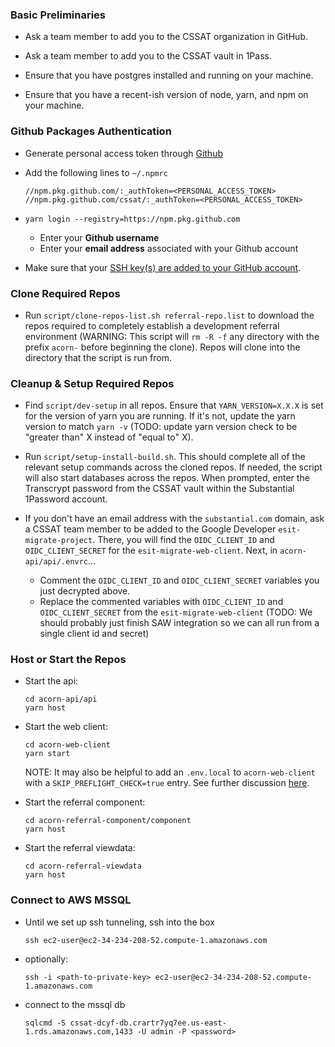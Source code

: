 ### Basic Preliminaries

- Ask a team member to add you to the CSSAT organization in GitHub. 

- Ask a team member to add you to the CSSAT vault in 1Pass. 

- Ensure that you have postgres installed and running on your machine. 

- Ensure that you have a recent-ish version of node, yarn, and npm on your machine. 

### Github Packages Authentication

- Generate personal access token through [Github](https://github.com/settings/tokens)
- Add the following lines to `~/.npmrc`
    ```text
    //npm.pkg.github.com/:_authToken=<PERSONAL_ACCESS_TOKEN>
    //npm.pkg.github.com/cssat/:_authToken=<PERSONAL_ACCESS_TOKEN>
    ```
- `yarn login --registry=https://npm.pkg.github.com`
    * Enter your **Github username**
    * Enter your **email address** associated with your Github account

- Make sure that your [SSH key(s) are added to your GitHub account](https://docs.github.com/en/github/authenticating-to-github/connecting-to-github-with-ssh). 

### Clone Required Repos

- Run `script/clone-repos-list.sh referral-repo.list` to download the repos required to completely establish a development referral environment (WARNING: This script will `rm -R -f` any directory with the prefix `acorn-` before beginning the clone). Repos will clone into the directory that the script is run from.

### Cleanup & Setup Required Repos

- Find `script/dev-setup` in all repos. Ensure that `YARN_VERSION=X.X.X` is set for the version of yarn you are running. If it's not, update the yarn version to match `yarn -v` (TODO: update yarn version check to be "greater than" X instead of "equal to" X). 

- Run `script/setup-install-build.sh`. This should complete all of the relevant setup commands across the cloned repos. If needed, the script will also start databases across the repos. When prompted, enter the Transcrypt password from the CSSAT vault within the Substantial 1Password account. 

- If you don't have an email address with the `substantial.com` domain, ask a CSSAT team member to be added to the Google Developer `esit-migrate-project`. There, you will find the `OIDC_CLIENT_ID` and `OIDC_CLIENT_SECRET` for the `esit-migrate-web-client`. Next, in `acorn-api/api/.envrc`...
    * Comment the `OIDC_CLIENT_ID` and `OIDC_CLIENT_SECRET` variables you just decrypted above. 
    * Replace the commented variables with `OIDC_CLIENT_ID` and `OIDC_CLIENT_SECRET` from the `esit-migrate-web-client`
(TODO: We should probably just finish SAW integration so we can all run from a single client id and secret)

### Host or Start the Repos

- Start the api:
    ```text
    cd acorn-api/api
    yarn host
    ```
- Start the web client:
    ```text
    cd acorn-web-client
    yarn start
    ```
    NOTE: It may also be helpful to add an `.env.local` to `acorn-web-client` with a `SKIP_PREFLIGHT_CHECK=true` entry. See further discussion [here](https://stackoverflow.com/questions/52606707/cannot-uninstall-webpack-from-react-script).
    
- Start the referral component:
    ```text
    cd acorn-referral-component/component
    yarn host
    ```
- Start the referral viewdata:
    ```text
    cd acorn-referral-viewdata
    yarn host
    ```

### Connect to AWS MSSQL

- Until we set up ssh tunneling, ssh into the box
    ```text
    ssh ec2-user@ec2-34-234-208-52.compute-1.amazonaws.com
    ```
- optionally:
    ```text
    ssh -i <path-to-private-key> ec2-user@ec2-34-234-208-52.compute-1.amazonaws.com
    ```

- connect to the mssql db
    ```text
    sqlcmd -S cssat-dcyf-db.crartr7yq7ee.us-east-1.rds.amazonaws.com,1433 -U admin -P <password>
    ```

